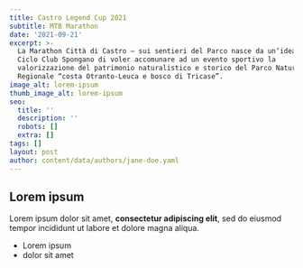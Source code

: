 ```yaml
---
title: Castro Legend Cup 2021
subtitle: MTB Marathon
date: '2021-09-21'
excerpt: >-
  La Marathon Città di Castro – sui sentieri del Parco nasce da un’idea del
  Ciclo Club Spongano di voler accomunare ad un evento sportivo la
  valorizzazione del patrimonio naturalistico e storico del Parco Naturale
  Regionale “costa Otranto-Leuca e bosco di Tricase”.
image_alt: lorem-ipsum
thumb_image_alt: lorem-ipsum
seo:
  title: ''
  description: ''
  robots: []
  extra: []
tags: []
layout: post
author: content/data/authors/jane-doe.yaml
---
```

## Lorem ipsum

Lorem ipsum dolor sit amet, **consectetur adipiscing elit**, sed do eiusmod tempor incididunt ut labore et dolore magna aliqua.

- Lorem ipsum
- dolor sit amet